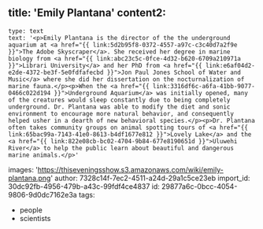 title: 'Emily Plantana'
content2:
  -
    type: text
    text: '<p>Emily Plantana is the director of the the underground aquarium at <a href="{{ link:5d2b95f8-0372-4557-a97c-c3c40d7a2f9e }}">The Adobe Skyscraper</a>. She received her degree in marine biology from <a href="{{ link:abc23c5c-0fce-4d32-b620-6709a210971a }}">Librari University</a> and her PhD from <a href="{{ link:e6af04d2-e2de-4372-be3f-5e0fdfafecbd }}">Jon Paul Jones School of Water and Music</a> where she did her dissertation on the nocturnalization of marine fauna.</p><p>When the <a href="{{ link:3316df6c-a6fa-41bb-9077-0466c022d194 }}">Underground Aquarium</a> was initially opened, many of the creatures would sleep constantly due to being completely underground. Dr. Plantana was able to modify the diet and sonic environment to encourage more natural behavior, and consequently helped usher in a dearth of new behavioral species.</p><p>Dr. Plantana often takes community groups on animal spotting tours of <a href="{{ link:65bac99a-7143-41e0-8613-b4df1677e812 }}">Lovely Lake</a> and the <a href="{{ link:822e08cb-bc02-4704-9b84-677e8190651d }}">Uluwehi River</a> to help the public learn about beautiful and dangerous marine animals.</p>'
images: 'https://thiseveningsshow.s3.amazonaws.com/wiki/emily-plantana.png'
author: 7328c14f-7ec2-4511-a24d-29a1c5ce23eb
import_id: 30dc92fb-4956-479b-a43c-99fdf4ce4837
id: 29877a6c-0bcc-4054-9806-9d0dc7162e3a
tags:
  - people
  - scientists
